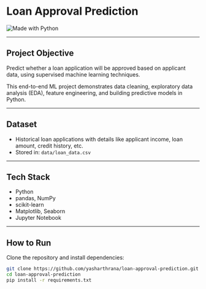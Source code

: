 # Loan Approval Prediction

![Made with Python](https://img.shields.io/badge/Made%20with-Python-blue?logo=python)

---

## Project Objective
Predict whether a loan application will be approved based on applicant data, using supervised machine learning techniques.

This end-to-end ML project demonstrates data cleaning, exploratory data analysis (EDA), feature engineering, and building predictive models in Python.

---

## Dataset
- Historical loan applications with details like applicant income, loan amount, credit history, etc.
- Stored in: `data/loan_data.csv`

---

## Tech Stack
- Python
- pandas, NumPy
- scikit-learn
- Matplotlib, Seaborn
- Jupyter Notebook

---

## How to Run
Clone the repository and install dependencies:

```bash
git clone https://github.com/yasharthrana/loan-approval-prediction.git
cd loan-approval-prediction
pip install -r requirements.txt

